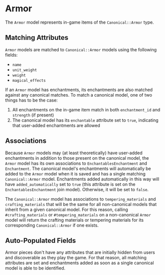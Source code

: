 # Armor

The `Armor` model represents in-game items of the `Canonical::Armor` type.

## Matching Attributes

`Armor` models are matched to `Canonical::Armor` models using the following fields:

* `name`
* `unit_weight`
* `weight`
* `magical_effects`

If an `Armor` model has enchantments, its enchantments are also matched against any canonical matches. To match a canonical model, one of two things has to be the case:

1. All enchantments on the in-game item match in both `enchantment_id` and `strength` (if present)
2. The canonical model has its `enchantable` attribute set to `true`, indicating that user-added enchantments are allowed

## Associations

Because `Armor` models may (at least theoretically) have user-added enchantments in addition to those present on the canonical model, the `Armor` model has its own associations to `EnchantablesEnchantment` and `Enchantment`. The canonical model's enchantments will automatically be added to the `Armor` model when it is saved and has a single matching `Canonical::Armor` model. Enchantments added automatically in this way will have `added_automatically` set to `true` (this attribute is set on the `EnchantablesEnchantment` join model). Otherwise, it will be set to `false`.

The `Canonical::Armor` model has associations to `tempering_materials` and `crafting_materials` that will be the same for all non-canonical models that inherit from a given canonical model. For this reason, calling `#crafting_materials` or `#tempering_materials` on a non-canonical `Armor` model will return the crafting materials or tempering materials for its corresponding `Canonical::Armor` if one exists.

## Auto-Populated Fields

Armor pieces don't have any attributes that are initially hidden from users and discoverable as they play the game. For that reason, all matching attributes are set and enchantments added as soon as a single canonical model is able to be identified.
